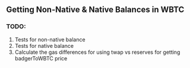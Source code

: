 ## Getting Non-Native & Native Balances in WBTC

### TODO:
1. Tests for non-native balance
3. Tests for native balance
4. Calculate the gas differences for using twap vs reserves for getting badgerToWBTC price